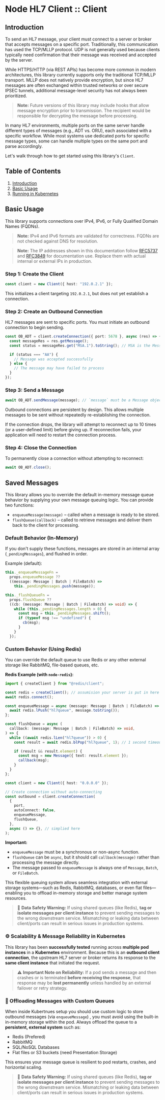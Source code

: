 # Node HL7 Client :: Client

## Introduction

To send an HL7 message, your client must connect to a server or broker that accepts messages on a specific port. Traditionally, this communication has used the TCP/MLLP protocol. UDP is not generally used because clients typically need confirmation that their message was received and accepted by the server.

While HTTPS/HTTP (via REST APIs) has become more common in modern architectures, this library currently supports only the traditional TCP/MLLP transport. MLLP does not natively provide encryption, but since HL7 messages are often exchanged within trusted networks or over secure IPSEC tunnels, additional message-level security has not always been prioritized.

> **Note:** Future versions of this library may include hooks that allow message encryption prior to transmission. The recipient would be responsible for decrypting the message before processing.

In many HL7 environments, multiple ports on the same server handle different types of messages (e.g., ADT vs. ORU), each associated with a specific workflow. While most systems use dedicated ports for specific message types, some can handle multiple types on the same port and parse accordingly.

Let's walk through how to get started using this library's `Client`.

## Table of Contents

1. [Introduction](#introduction)
2. [Basic Usage](#basic-usage)
3. [Running in Kubernetes](#running-in-kubernetes)

## Basic Usage

This library supports connections over IPv4, IPv6, or Fully Qualified Domain Names (FQDNs).

> **Note:** IPv4 and IPv6 formats are validated for correctness. FQDNs are not checked against DNS for resolution.

> **Note:** The IP addresses shown in this documentation follow [RFC5737](https://datatracker.ietf.org/doc/html/rfc5737) and [RFC3849](https://datatracker.ietf.org/doc/html/rfc3849) for documentation use. Replace them with actual internal or external IPs in production.

### Step 1: Create the Client

```ts
const client = new Client({ host: "192.0.2.1" });
```

This initializes a client targeting `192.0.2.1`, but does not yet establish a connection.

### Step 2: Create an Outbound Connection

HL7 messages are sent to specific ports. You must initiate an outbound connection to begin sending.

```ts
const OB_ADT = client.createConnection({ port: 5678 }, async (res) => {
  const messageRes = res.getMessage();
  const status = messageRes.get("MSA.1").toString(); // MSA is the Message Acknowledgment Segment

  if (status === "AA") {
    // Message was accepted successfully
  } else {
    // The message may have failed to process
  }
});
```

### Step 3: Send a Message

```ts
await OB_ADT.sendMessage(message); // `message` must be a Message object, not a raw string.
```

Outbound connections are persistent by design. This allows multiple messages to be sent without repeatedly re-establishing the connection.

If the connection drops, the library will attempt to reconnect up to 10 times (or a user-defined limit) before giving up. If reconnection fails, your application will need to restart the connection process.

### Step 4: Close the Connection

To permanently close a connection without attempting to reconnect:

```ts
await OB_ADT.close();
```

## Saved Messages

This library allows you to override the default in-memory message queue behavior
by supplying your own message queuing logic.
You can provide two functions:

- `enqueueMessage(message)` – called when a message is ready to be stored.
- `flushQueue(callback)` – called to retrieve messages and deliver them back to the client for processing.

### Default Behavior (In-Memory)

If you don't supply these functions, messages are stored in an internal array (`_pendingMessages`), and flushed in order.

Example (default):

```ts
this._enqueueMessageFn =
  props.enqueueMessage ??
  ((message: Message | Batch | FileBatch) =>
    this._pendingMessages.push(message));

this._flushQueueFn =
  props.flushQueue ??
  ((cb: (message: Message | Batch | FileBatch) => void) => {
    while (this._pendingMessages.length > 0) {
      const msg = this._pendingMessages.shift();
      if (typeof msg !== "undefined") {
        cb(msg);
      }
    }
  });
```

### Custom Behavior (Using Redis)

You can override the default queue to use Redis or any other external storage like RabbitMQ, file-based queues, etc.

**Redis Example (with `node-redis`):**

```ts
import { createClient } from "@redis/client";

const redis = createClient(); // assumision your server is put in here
await redis.connect();

const enqueueMessage = async (message: Message | Batch | FileBatch) => {
  await redis.lPush("hl7queue", message.toString());
};

const flushQueue = async (
  callback: (message: Message | Batch | FileBatch) => void,
) => {
  while ((await redis.lLen("hl7queue")) > 0) {
    const result = await redis.blPop("hl7queue", 1); // 1 second timeout

    if (result && result.element) {
      const msg = new Message({ text: result.element });
      callback(msg);
    }
  }
};

const client = new Client({ host: "0.0.0.0" });

// Create connection without auto-connecting
const outbound = client.createConnection(
  {
    port,
    autoConnect: false,
    enqueueMessage,
    flushQueue,
  },
  async () => {}, // simplied here
);
```

**Important:**

- `enqueueMessage` must be a synchronous or non-async function.
- `flushQueue` can be `async`, but it should call `callback(message)` rather than processing the message directly.
- The message passed to `enqueueMessage` is always one of `Message`, `Batch`, or `FileBatch`.

This flexible queuing system allows seamless integration with external storage systems—such as Redis, RabbitMQ, databases, or even flat files—enabling you to offload in-memory storage and better manage system resources.

> 🔐 **Data Safety Warning:**
> If using shared queues (like Redis), **tag or isolate messages per client instance** to prevent sending messages to the wrong downstream service. Mismatching or leaking data between client/ports can result in serious issues in production systems.

### ⚙️ Scalability & Message Reliability in Kubernetes

This library has been **successfully tested** running across **multiple pod instances** in a **Kubernetes** environment. Because this is an **outbound client connection**, the upstream HL7 server or broker returns its response to the **same client instance** that initiated the request.

> ⚠️ **Important Note on Reliability:**
> If a pod sends a message and then crashes or is terminated **before receiving the response**, that response may be **lost permanently** unless handled by an external failover or retry strategy.

### 💾 Offloading Messages with Custom Queues

When inside Kubertnues setup you should use custom logic to store outbound messages (via `enqueueMessage`) ,
you must avoid using the built-in in-memory storage within the pod.
Always offload the queue to a **persistent, external system** such as:

- Redis (Prefered)
- RabbitMQ
- SQL/NoSQL Databases
- Flat files or S3 buckets (need Presentation Storage)

This ensures your message queue is resilient to pod restarts, crashes, and horizontal scaling.

> 🔐 **Data Safety Warning:**
> If using shared queues (like Redis), **tag or isolate messages per client instance** to prevent sending messages to the wrong downstream service. Mismatching or leaking data between client/ports can result in serious issues in production systems.
